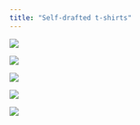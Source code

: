 ```yaml
---
title: "Self-drafted t-shirts"
---
```


![](DSCF8052.jpg)

![](DSCF8008.jpg)

![](DSCF8011.jpg)

![](DSCF8105%201.jpg)

![](DSCF8089.jpg)